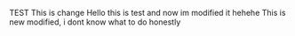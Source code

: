 TEST
This is change
Hello this is test and now im modified it hehehe
This is new modified, i dont know what to do honestly
